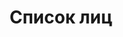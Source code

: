 ---
title: Список лиц
description: РГАСПИ, ф.17, т.5, оп.171, дело 413, лист 373
images:
- /disk/pictures/v05/17-171-413-373.jpg
- /disk/pictures/v05/17-171-413-374.jpg
- /disk/pictures/v05/17-171-413-375.jpg
---